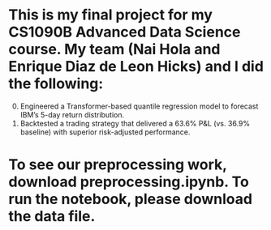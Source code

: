 # This is my final project for my CS1090B Advanced Data Science course. My team (Nai Hola and Enrique Diaz de Leon Hicks) and I did the following:  

0. Engineered a Transformer-based quantile regression model to forecast IBM’s 5-day return distribution.
1. Backtested a trading strategy that delivered a 63.6% P&L (vs. 36.9% baseline) with superior risk-adjusted performance.

# To see our preprocessing work, download preprocessing.ipynb. To run the notebook, please download the data file.
